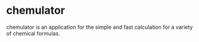 # chemulator

chemulator is an application for the simple and fast calculation for a variety of chemical formulas.
